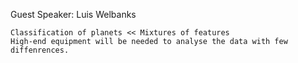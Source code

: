 Guest Speaker:
    Luis Welbanks
    
    Classification of planets << Mixtures of features
    High-end equipment will be needed to analyse the data with few diffenrences.

